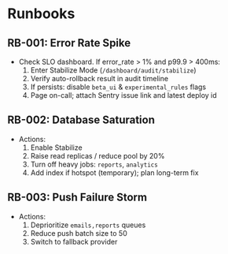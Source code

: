 # Runbooks

## RB-001: Error Rate Spike
- Check SLO dashboard. If error_rate > 1% and p99.9 > 400ms:
  1) Enter Stabilize Mode (`/dashboard/audit/stabilize`)
  2) Verify auto-rollback result in audit timeline
  3) If persists: disable `beta_ui` & `experimental_rules` flags
  4) Page on-call; attach Sentry issue link and latest deploy id

## RB-002: Database Saturation
- Actions:
  1) Enable Stabilize
  2) Raise read replicas / reduce pool by 20%
  3) Turn off heavy jobs: `reports`, `analytics`
  4) Add index if hotspot (temporary); plan long-term fix

## RB-003: Push Failure Storm
- Actions:
  1) Deprioritize `emails,reports` queues
  2) Reduce push batch size to 50
  3) Switch to fallback provider

